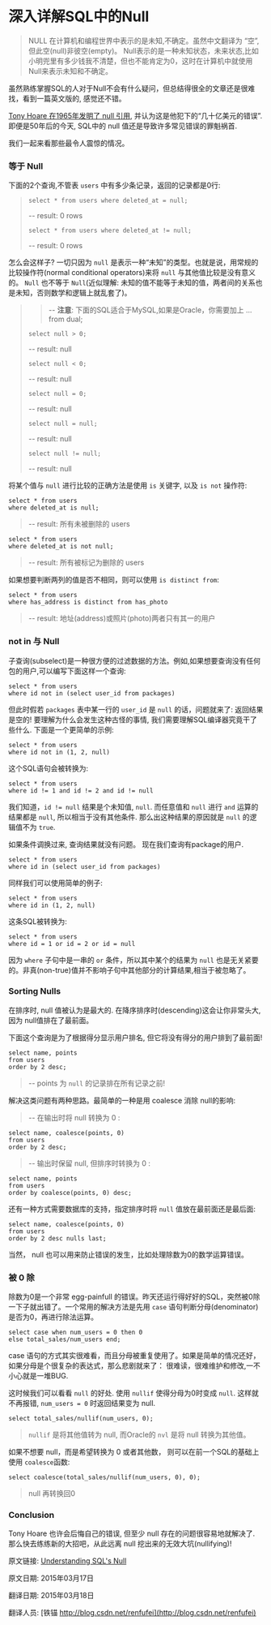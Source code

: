 # 深入详解SQL中的Null

> NULL 在计算机和编程世界中表示的是未知,不确定。虽然中文翻译为 “空”, 但此空(null)非彼空(empty)。 Null表示的是一种未知状态，未来状态,比如小明兜里有多少钱我不清楚，但也不能肯定为0，这时在计算机中就使用Null来表示未知和不确定。

虽然熟练掌握SQL的人对于Null不会有什么疑问，但总结得很全的文章还是很难找，看到一篇英文版的, 感觉还不错。


[Tony Hoare 在1965年发明了 null 引用](http://en.wikipedia.org/wiki/Tony_Hoare#Apologies_and_retractions), 并认为这是他犯下的“几十亿美元的错误”. 即便是50年后的今天, SQL中的 null 值还是导致许多常见错误的罪魁祸首.

我们一起来看那些最令人震惊的情况。

### 等于 Null 


下面的2个查询,不管表 `users` 中有多少条记录，返回的记录都是0行:

>`select * from users where deleted_at = null;`
>
>-- result: 0 rows
>
>`select * from users where deleted_at != null;`
>
>-- result: 0 rows


怎么会这样子? 一切只因为 `null` 是表示一种“未知”的类型。也就是说，用常规的比较操作符(normal conditional operators)来将 `null` 与其他值比较是没有意义的。 `Null` 也不等于 `Null`(近似理解: 未知的值不能等于未知的值，两者间的关系也是未知，否则数学和逻辑上就乱套了)。

>>-- **注意**: 下面的SQL适合于MySQL,如果是Oracle，你需要加上 ... from dual; 
>
>`select null > 0;`
>
>-- result: null
>
>`select null < 0;`
>
>-- result: null
>
>`select null = 0;`
>
>-- result: null
>
>`select null = null;`
>
>-- result: null
>
>`select null != null;`
>
>-- result: null

将某个值与 `null` 进行比较的正确方法是使用 `is` 关键字, 以及 `is not` 操作符:


	select * from users
	where deleted_at is null;

>-- result: 所有未被删除的 users

	select * from users
	where deleted_at is not null;

>-- result: 所有被标记为删除的 users

如果想要判断两列的值是否不相同，则可以使用 `is distinct from`:

	select * from users
	where has_address is distinct from has_photo

>-- result: 地址(address)或照片(photo)两者只有其一的用户

### not in 与 Null

子查询(subselect)是一种很方便的过滤数据的方法。例如,如果想要查询没有任何包的用户,可以编写下面这样一个查询:


	select * from users 
	where id not in (select user_id from packages)

但此时假若 `packages` 表中某一行的 `user_id` 是 `null` 的话，问题就来了: 返回结果是空的! 要理解为什么会发生这种古怪的事情, 我们需要理解SQL编译器究竟干了些什么. 下面是一个更简单的示例:

	select * from users 
	where id not in (1, 2, null)

这个SQL语句会被转换为:

	select * from users 
	where id != 1 and id != 2 and id != null

我们知道，`id != null` 结果是个未知值, `null`. 而任意值和 `null` 进行 `and` 运算的结果都是 `null`, 所以相当于没有其他条件. 那么出这种结果的原因就是 `null` 的逻辑值不为 `true`.

如果条件调换过来, 查询结果就没有问题。 现在我们查询有package的用户.

	select * from users 
	where id in (select user_id from packages)

同样我们可以使用简单的例子:

	select * from users 
	where id in (1, 2, null)

这条SQL被转换为:

	select * from users 
	where id = 1 or id = 2 or id = null

因为 `where` 子句中是一串的 `or` 条件，所以其中某个的结果为 `null` 也是无关紧要的。非真(non-true)值并不影响子句中其他部分的计算结果,相当于被忽略了。

### Sorting Nulls

在排序时, null 值被认为是最大的. 在降序排序时(descending)这会让你非常头大,因为 null值排在了最前面。


下面这个查询是为了根据得分显示用户排名, 但它将没有得分的用户排到了最前面!

	select name, points
	from users
	order by 2 desc;

>-- points 为 `null` 的记录排在所有记录之前!

解决这类问题有两种思路。最简单的一种是用 coalesce 消除 null的影响:

> -- 在输出时将 null 转换为 0 :

	select name, coalesce(points, 0)
	from users
	order by 2 desc;

>-- 输出时保留 null, 但排序时转换为 0 :

	select name, points
	from users
	order by coalesce(points, 0) desc;

还有一种方式需要数据库的支持，指定排序时将 `null` 值放在最前面还是最后面:

	select name, coalesce(points, 0)
	from users
	order by 2 desc nulls last;

当然， null 也可以用来防止错误的发生，比如处理除数为0的数学运算错误。

### 被 0 除

除数为0是一个非常 egg-painfull 的错误。昨天还运行得好好的SQL，突然被0除一下子就出错了。一个常用的解决方法是先用 `case` 语句判断分母(denominator)是否为0，再进行除法运算。

	select case when num_users = 0 then 0 
	else total_sales/num_users end;

case 语句的方式其实很难看，而且分母被重复使用了。如果是简单的情况还好，如果分母是个很复杂的表达式，那么悲剧就来了： 很难读，很难维护和修改,一不小心就是一堆BUG.

这时候我们可以看看 `null` 的好处. 使用 `nullif` 使得分母为0时变成 `null`. 这样就不再报错, `num_users = 0` 时返回结果变为 null.

	select total_sales/nullif(num_users, 0);

> `nullif` 是将其他值转为 null, 而Oracle的 `nvl` 是将 null 转换为其他值。

如果不想要 null，而是希望转换为 0 或者其他数， 则可以在前一个SQL的基础上使用 `coalesce`函数:

	select coalesce(total_sales/nullif(num_users, 0), 0);

> null 再转换回0

### Conclusion

Tony Hoare 也许会后悔自己的错误, 但至少 null 存在的问题很容易地就解决了. 那么快去练练新的大招吧，从此远离 null 挖出来的无效大坑(nullifying)!




原文链接: [Understanding SQL's Null](https://www.periscope.io/blog/understanding-sql-null.html)

原文日期: 2015年03月17日

翻译日期: 2015年03月18日


翻译人员: [铁锚 http://blog.csdn.net/renfufei](http://blog.csdn.net/renfufei)